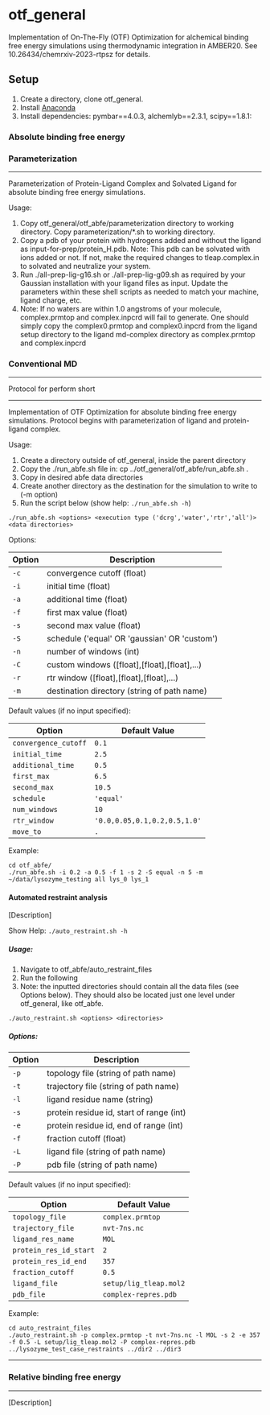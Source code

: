 # otf_general

Implementation of On-The-Fly (OTF) Optimization for alchemical binding free energy simulations using thermodynamic integration in AMBER20. See 10.26434/chemrxiv-2023-rtpsz for details.

## Setup

1. Create a directory, clone otf_general.
2. Install [Anaconda](https://docs.anaconda.com/anaconda/install/)
3. Install dependencies: pymbar==4.0.3, alchemlyb==2.3.1, scipy==1.8.1:


### **Absolute binding free energy**

### **Parameterization**
***
Parameterization of Protein-Ligand Complex and Solvated Ligand for absolute binding free energy simulations.

Usage:

1. Copy otf_general/otf_abfe/parameterization directory to working directory. Copy parameterization/*.sh to working directory.
2. Copy a pdb of your protein with hydrogens added and without the ligand as input-for-prep/protein_H.pdb. Note: This pdb can be solvated with ions added or not. If not, make the required changes to tleap.complex.in to solvated and neutralize your system.
3. Run ./all-prep-lig-g16.sh or ./all-prep-lig-g09.sh as required by your Gaussian installation with your ligand files as input. Update the parameters within these shell scripts as needed to match your machine, ligand charge, etc.
4. Note: If no waters are within 1.0 angstroms of your molecule, complex.prmtop and complex.inpcrd will fail to generate. One should simply copy the complex0.prmtop and complex0.inpcrd from the ligand setup directory to the ligand md-complex directory as complex.prmtop and complex.inpcrd

### **Conventional MD**
***
Protocol for perform short 
***


Implementation of OTF Optimization for absolute binding free energy simulations. Protocol begins with parameterization of ligand and protein-ligand complex.

Usage:

1. Create a directory outside of otf_general, inside the parent directory
2. Copy the ./run_abfe.sh file in: cp ../otf_general/otf_abfe/run_abfe.sh .
3. Copy in desired abfe data directories
4. Create another directory as the destination for the simulation to write to (-m option)
5. Run the script below (show help: ```./run_abfe.sh -h```)

```
./run_abfe.sh <options> <execution type ('dcrg','water','rtr','all')> <data directories>
```

Options:

| Option | Description                                  |
|--------|----------------------------------------------|
| `-c`   | convergence cutoff (float)                   |
| `-i`   | initial time (float)                         |
| `-a`   | additional time (float)                      |
| `-f`   | first max value (float)                      |
| `-s`   | second max value (float)                     |
| `-S`   | schedule ('equal' OR 'gaussian' OR 'custom')  |
| `-n`   | number of windows (int)                      |
| `-C`   | custom windows ([float],[float],[float],...)  |
| `-r`   | rtr window ([float],[float],[float],...)      |
| `-m`   | destination directory (string of path name)   |

Default values (if no input specified):

| Option                | Default Value                   |
|-----------------------|---------------------------------|
| `convergence_cutoff`  | `0.1`                           |
| `initial_time`        | `2.5`                           |
| `additional_time`     | `0.5`                           |
| `first_max`           | `6.5`                           |
| `second_max`          | `10.5`                          |
| `schedule`            | `'equal'`                       |
| `num_windows`         | `10`                            |
| `rtr_window`          | `'0.0,0.05,0.1,0.2,0.5,1.0'`    |
| `move_to`             | `.`                             |

Example:
```
cd otf_abfe/
./run_abfe.sh -i 0.2 -a 0.5 -f 1 -s 2 -S equal -n 5 -m ~/data/lysozyme_testing all lys_0 lys_1
```


#### Automated restraint analysis
[Description]

Show Help: ```./auto_restraint.sh -h```
##### Usage:

1. Navigate to otf_abfe/auto_restraint_files
2. Run the following
3. Note: the inputted directories should contain all the data files (see Options below). They should also be located just one level under otf_general, like otf_abfe.

```
./auto_restraint.sh <options> <directories>
```
##### Options:

| Option | Description                                |
|--------|--------------------------------------------|
| `-p`   | topology file (string of path name)        |
| `-t`   | trajectory file (string of path name)      |
| `-l`   | ligand residue name (string)               |
| `-s`   | protein residue id, start of range (int)   |
| `-e`   | protein residue id, end of range (int)     |
| `-f`   | fraction cutoff (float)                    |
| `-L`   | ligand file (string of path name)          |
| `-P`   | pdb file (string of path name)             |

Default values (if no input specified):


| Option                 | Default Value              |
|------------------------|----------------------------|
| `topology_file`        | `complex.prmtop`           |
| `trajectory_file`      | `nvt-7ns.nc`               |
| `ligand_res_name`      | `MOL`                      |
| `protein_res_id_start` | `2`                        |
| `protein_res_id_end`   | `357`                      |
| `fraction_cutoff`      | `0.5`                      |
| `ligand_file`          | `setup/lig_tleap.mol2`     |
| `pdb_file`             | `complex-repres.pdb`       |

Example:
```
cd auto_restraint_files
./auto_restraint.sh -p complex.prmtop -t nvt-7ns.nc -l MOL -s 2 -e 357 -f 0.5 -L setup/lig_tleap.mol2 -P complex-repres.pdb ../lysozyme_test_case_restraints ../dir2 ../dir3
```


***


### **Relative binding free energy**
***
[Description]

## 
